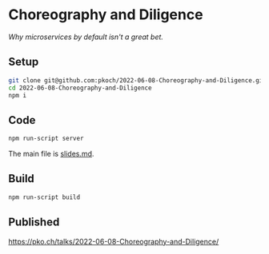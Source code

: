 # Choreography and Diligence

*Why microservices by default isn't a great bet.*

## Setup

```bash
git clone git@github.com:pkoch/2022-06-08-Choreography-and-Diligence.git
cd 2022-06-08-Choreography-and-Diligence
npm i
```

## Code

```bash
npm run-script server
```

The main file is [slides.md](slides.md).

## Build

```bash
npm run-script build
```

## Published

<https://pko.ch/talks/2022-06-08-Choreography-and-Diligence/>
